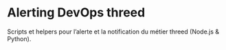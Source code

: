 # Alerting DevOps threed
Scripts et helpers pour l’alerte et la notification du métier threed (Node.js & Python).
